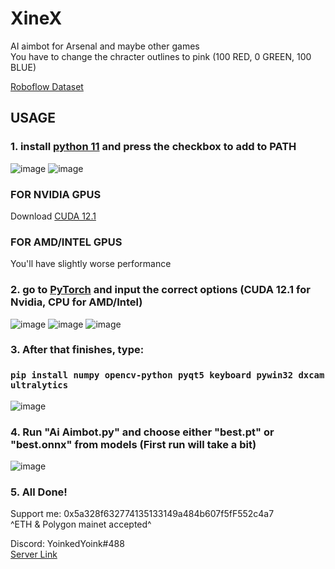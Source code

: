 # XineX
AI aimbot for Arsenal and maybe other games  
You have to change the chracter outlines to pink (100 RED, 0 GREEN, 100 BLUE)

[Roboflow Dataset](https://universe.roboflow.com/yoinkedyoink-rqosi/enemy-finder-vqteo)

## **USAGE**

### 1. install [python 11](https://www.python.org/downloads/release/python-3110/) and press the checkbox to add to PATH  
   ![image](https://github.com/YoinkedYoink/xinex/assets/87105685/a1753c34-4178-4a1b-ba6f-102f35e72c8d)
   ![image](https://github.com/YoinkedYoink/xinex/assets/87105685/191b939e-253a-497c-887a-1cd274e46a77)  
  
   ### **FOR NVIDIA GPUS**  
   Download [CUDA 12.1](https://developer.nvidia.com/cuda-12-1-1-download-archive)  
   ### **FOR AMD/INTEL GPUS**  
   You'll have slightly worse performance  
  
### 2. go to [PyTorch](https://pytorch.org/get-started/locally/) and input the correct options (CUDA 12.1 for Nvidia, CPU for AMD/Intel)
   ![image](https://github.com/YoinkedYoink/xinex/assets/87105685/31c9834e-aebc-4f2f-a2f0-b1257e0ed2d2)
   ![image](https://github.com/YoinkedYoink/xinex/assets/87105685/d014f54f-1388-441d-b960-ad6775c6633a)
   ![image](https://github.com/YoinkedYoink/xinex/assets/87105685/a9101e5a-cde8-4d0b-84f5-8785836a5fc8)  
### 3. After that finishes, type:  
### ```pip install numpy opencv-python pyqt5 keyboard pywin32 dxcam ultralytics```
   ![image](https://github.com/YoinkedYoink/xinex/assets/87105685/cb2dc891-4a88-4300-8d89-aa190edcf052)  
### 4. Run "Ai Aimbot.py" and choose either "best.pt" or "best.onnx" from models (First run will take a bit)
   ![image](https://github.com/YoinkedYoink/xinex/assets/87105685/9f401ce1-84d7-4658-abce-6f2aa6a6331f)  
### 5. All Done!


Support me: 0x5a328f632774135133149a484b607f5fF552c4a7  
            ^ETH & Polygon mainet accepted^
            
Discord: YoinkedYoink#488  
         [Server Link](https://discord.gg/jMyVTHzNn2)
